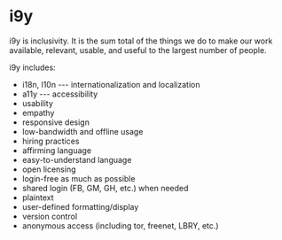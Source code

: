 # i9y 

i9y is inclusivity. It is the sum total of the things we do to make our work available, relevant, usable, and useful to the largest number of people.

i9y includes:

 - i18n, l10n --- internationalization and localization
 - a11y --- accessibility 
 - usability
 - empathy
 - responsive design
 - low-bandwidth and offline usage
 - hiring practices
 - affirming language
 - easy-to-understand language
 - open licensing
 - login-free as much as possible
 - shared login (FB, GM, GH, etc.) when needed
 - plaintext
 - user-defined formatting/display
 - version control
 - anonymous access (including tor, freenet, LBRY, etc.)
